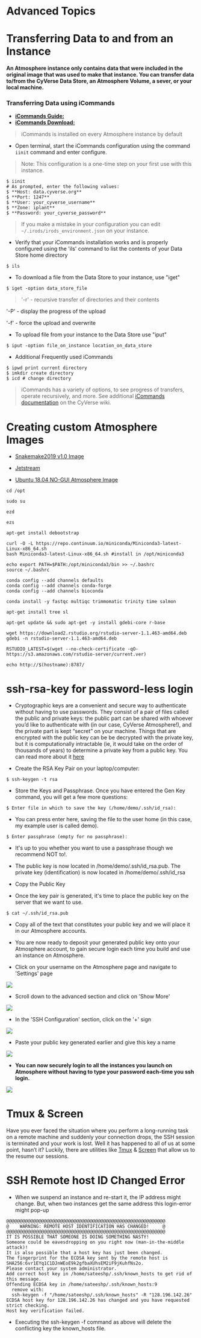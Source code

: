 Advanced Topics
===

# Transferring Data to and from an Instance

**An Atmosphere instance only contains data that were included in the original image that was used to make that instance. You can transfer data to/from the CyVerse Data Store, an Atmosphere Volume, a sever, or your local machine.**

### **Transferring Data using iCommands**

- [**iCommands Guide:**](https://cyverse-data-store-guide.readthedocs-hosted.com/en/latest/step2.html)
- [**iCommands Download:**](https://wiki.cyverse.org/wiki/display/DS/Setting+Up+iCommands)

> iCommands is installed on every Atmosphere instance by default

- Open terminal, start the iCommands configuration using the command `iinit` command and enter configure.

> Note: This configuration is a one-time step on your first use with this instance.

```
$ iinit
# As prompted, enter the following values:
$ **Host: data.cyverse.org**
$ **Port: 1247**
$ **User: your_cyverse_username**
$ **Zone: iplant**
$ **Password: your_cyverse_password**
```

> If you make a mistake in your configuration you can edit `~/.irods/irods_environment.json` on your instance.

- Verify that your iCommands installation works and is properly configured using the 'ils' command to list the contents of your Data Store home directory
```
$ ils
```

- To download a file from the Data Store to your instance, use "iget"
```
$ iget -option data_store_file
```

> '-r' - recursive transfer of directories and their contents

'-P' - display the progress of the upload

'-f' - force the upload and overwrite

- To upload file from your instance to the Data Store use "iput"
```
$ iput -option file_on_instance location_on_data_store
```

- Additional Frequently used iCommands
```
$ ipwd print current directory
$ imkdir create directory
$ icd # change directory
```


> iCommands has a variety of options, to see progress of transfers, operate recursively, and more. See additional [iCommands documentation](https://wiki.cyverse.org/wiki/display/DS/Using+iCommands) on the CyVerse wiki.

# Creating custom Atmosphere Images

- [Snakemake2019 v1.0 Image](https://atmo.cyverse.org/application/images/1687)

- [Jetstream](https://hackmd.io/im0eDxViQgmxTL4zYBfGoQ#)

- [Ubuntu 18.04 NO-GUI Atmosphere Image](https://atmo.cyverse.org/application/images/1552)

```
cd /opt

sudo su

ezd

ezs

apt-get install debootstrap

curl -O -L https://repo.continuum.io/miniconda/Miniconda3-latest-Linux-x86_64.sh
bash Miniconda3-latest-Linux-x86_64.sh #install in /opt/miniconda3

echo export PATH=$PATH:/opt/miniconda3/bin >> ~/.bashrc
source ~/.bashrc

conda config --add channels defaults
conda config --add channels conda-forge
conda config --add channels bioconda

conda install -y fastqc multiqc trimmomatic trinity time salmon

apt-get install tree sl

apt-get update && sudo apt-get -y install gdebi-core r-base

wget https://download2.rstudio.org/rstudio-server-1.1.463-amd64.deb
gdebi -n rstudio-server-1.1.463-amd64.deb

RSTUDIO_LATEST=$(wget --no-check-certificate -qO- https://s3.amazonaws.com/rstudio-server/current.ver)
```

`echo http://$(hostname):8787/`


# ssh-rsa-key for password-less login

-	Cryptographic keys are a convenient and secure way to authenticate without having to use passwords. They consist of a pair of files called the public and private keys: the public part can be shared with whoever you’d like to authenticate with (in our case, CyVerse Atmosphere!), and the private part is kept “secret” on your machine. Things that are encrypted with the public key can be be decrypted with the private key, but it is computationally intractable (ie, it would take on the order of thousands of years) to determine a private key from a public key. You can read more about it [here](https://www.digitalocean.com/community/tutorials/how-to-set-up-ssh-keys--2)

- Create the RSA Key Pair on your laptop/computer:

```
$ ssh-keygen -t rsa
```

- Store the Keys and Passphrase. Once you have entered the Gen Key command, you will get a few more questions:

```
$ Enter file in which to save the key (/home/demo/.ssh/id_rsa):
```

- You can press enter here, saving the file to the user home (in this case, my example user is called demo).

```
$ Enter passphrase (empty for no passphrase):
```

- It's up to you whether you want to use a passphrase though we recommend NOT to!.

- The public key is now located in /home/demo/.ssh/id_rsa.pub. The private key (identification) is now located in /home/demo/.ssh/id_rsa

- Copy the Public Key

- Once the key pair is generated, it's time to place the public key on the server that we want to use.

```
$ cat ~/.ssh/id_rsa.pub
```

- Copy all of the text that constitutes your public key and we will place it in our Atmosphere accounts.

- You are now ready to deposit your generated public key onto your Atmosphere account, to gain secure login each time you build and use an instance on Atmosphere.

- Click on your username on the Atmosphere page and navigate to 'Settings' page

![](/img/atmosphere/settings.png)

- Scroll down to the advanced section and click on 'Show More'

![](/img/atmosphere/settings_advanced.png)

- In the 'SSH Configuration' section, click on the '+' sign

![](/img/atmosphere/settings_ssh.png)

- Paste your public key generated earlier and give this key a name

![](/img/atmosphere/settings_deposit_key.png)

- **You can now securely login to all the instances you launch on Atmosphere without having to type your password each-time you ssh login.**

![](/img/atmosphere/ssh_no_pass.png)

# Tmux & Screen

Have you ever faced the situation where you perform a long-running task on a remote machine and suddenly your connection drops, the SSH session is terminated and your work is lost. Well it has happened to all of us at some point, hasn’t it? Luckily, there are utilities like [Tmux](https://linuxize.com/post/getting-started-with-tmux/#what-is-tmux) & [Screen](https://linuxize.com/post/how-to-use-linux-screen/) that allow us to the resume our sessions.

# SSH Remote host ID Changed Error

- When we suspend an instance and re-start it, the IP address might change. But, when two instances get the same address this login-error might pop-up

```
@@@@@@@@@@@@@@@@@@@@@@@@@@@@@@@@@@@@@@@@@@@@@@@@@@@@@@@@@@@
@    WARNING: REMOTE HOST IDENTIFICATION HAS CHANGED!     @
@@@@@@@@@@@@@@@@@@@@@@@@@@@@@@@@@@@@@@@@@@@@@@@@@@@@@@@@@@@
IT IS POSSIBLE THAT SOMEONE IS DOING SOMETHING NASTY!
Someone could be eavesdropping on you right now (man-in-the-middle attack)!
It is also possible that a host key has just been changed.
The fingerprint for the ECDSA key sent by the remote host is
SHA256:6vr1EYq1C1DJnWEoE9k2gfbaXUhsEM2iF9jKuhfNs2o.
Please contact your system administrator.
Add correct host key in /home/sateeshp/.ssh/known_hosts to get rid of this message.
Offending ECDSA key in /home/sateeshp/.ssh/known_hosts:9
  remove with:
  ssh-keygen -f "/home/sateeshp/.ssh/known_hosts" -R "128.196.142.26"
ECDSA host key for 128.196.142.26 has changed and you have requested strict checking.
Host key verification failed.
```
- Executing the ssh-keygen -f command as above will delete the conflicting key the known_hosts file.
